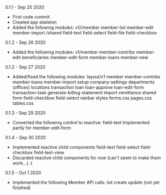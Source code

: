 0.1.1 - Sep 25 2020
- First code commit
- Created app skeleton
- Added the following modules:
    v1//member
        member-list
        member-edit
        member-import
    /shared
        field-text
        field-select
        field-file
        field-checkbox

0.1.2 - Sep 26 2020
- Added the following modules:
    v1/member
        member-contribs
        member-edit-beneficiaries
        member-edit-form
        member-loans
        member-new

0.1.2 - Sep 27 2020
- Added/fixed the following modules:
    layout/v1
        member
            member-contribs
            member-loans
            member-import
        setup
            company-settings
            departments (offices)
            locations
        transaction
            loan
                loan-approve
                loan-edit-form
            transaction-task
                generate-billing-statement
                import-remittance
    shared
        form
            field-checkbox
            field-select
        navbar
    styles
        forms.css
        pages.css
        tables.css

0.1.3 - Sep 29 2020
- Converted the following control to reactive: field-text
    Implemented partly for member-edit-form

0.1.4 - Sep 30 2020
- Implemented reactive child components
    field-text
    field-select
    field-checkbox
    field-text-view
- Discarded reactive child components for now (can't seem to make them work...) :(

0.1.5 - Oct 1 2020
- Implemented the following Member API calls:
    list
    create
    update (not yet finished)